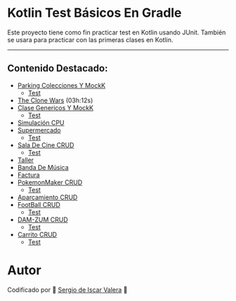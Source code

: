 # Kotlin Test Básicos En Gradle
Este proyecto tiene como fin practicar test en Kotlin usando JUnit. También se usara para practicar con las primeras clases en Kotlin.

---

## Contenido Destacado:
- [Parking Colecciones Y MockK](https://github.com/SergioDeIscarValera/KotlinGradleTestBasicos/tree/main/TestGradle/src/main/kotlin/parkingv2)
    - [Test](https://github.com/SergioDeIscarValera/KotlinGradleTestBasicos/tree/main/TestGradle/src/test/kotlin/parkingv2)
- [The Clone Wars](https://github.com/SergioDeIscarValera/KotlinGradleTestBasicos/tree/main/TestGradle/src/main/kotlin/clone_wars) (03h:12s)
- [Clase Genericos Y MockK](https://github.com/SergioDeIscarValera/KotlinGradleTestBasicos/tree/main/TestGradle/src/main/kotlin/clase_gen)
    - [Test](https://github.com/SergioDeIscarValera/KotlinGradleTestBasicos/tree/main/TestGradle/src/test/kotlin/clase_gen)
- [Simulación CPU](https://github.com/SergioDeIscarValera/KotlinGradleTestBasicos/tree/main/TestGradle/src/main/kotlin/roundRobin)
- [Supermercado](https://github.com/SergioDeIscarValera/KotlinGradleTestBasicos/tree/main/TestGradle/src/main/kotlin/supermercado)
    - [Test](https://github.com/SergioDeIscarValera/KotlinGradleTestBasicos/tree/main/TestGradle/src/test/kotlin/supermercado)
- [Sala De Cine CRUD](https://github.com/SergioDeIscarValera/KotlinGradleTestBasicos/tree/main/TestGradle/src/main/kotlin/SalaDeCine)
    - [Test](https://github.com/SergioDeIscarValera/KotlinGradleTestBasicos/tree/main/TestGradle/src/test/kotlin/SalaDeCine)
- [Taller](https://github.com/SergioDeIscarValera/KotlinGradleTestBasicos/tree/main/TestGradle/src/main/kotlin/taller)
- [Banda De Música](https://github.com/SergioDeIscarValera/KotlinGradleTestBasicos/tree/main/TestGradle/src/main/kotlin/bandamusical)
- [Factura](https://github.com/SergioDeIscarValera/KotlinGradleTestBasicos/tree/main/TestGradle/src/main/kotlin/factura)
- [PokemonMaker CRUD](https://github.com/SergioDeIscarValera/KotlinGradleTestBasicos/tree/main/TestGradle/src/main/kotlin/PokemonMaker)
    - [Test](https://github.com/SergioDeIscarValera/KotlinGradleTestBasicos/tree/main/TestGradle/src/test/kotlin/PokemonMaker)
- [Aparcamiento CRUD](https://github.com/SergioDeIscarValera/KotlinGradleTestBasicos/tree/main/TestGradle/src/main/kotlin/Aparcamiento)
- [FootBall CRUD](https://github.com/SergioDeIscarValera/KotlinGradleTestBasicos/tree/main/TestGradle/src/main/kotlin/FootBall)
    - [Test](https://github.com/SergioDeIscarValera/KotlinGradleTestBasicos/tree/main/TestGradle/src/test/kotlin/FootBall)
- [DAM-ZUM CRUD](https://github.com/SergioDeIscarValera/KotlinGradleTestBasicos/tree/main/TestGradle/src/main/kotlin/DAM_Zum)
    - [Test](https://github.com/SergioDeIscarValera/KotlinGradleTestBasicos/tree/main/TestGradle/src/test/kotlin/DAM_Zum_Test)
- [Carrito CRUD](https://github.com/SergioDeIscarValera/KotlinGradleTestBasicos/tree/main/TestGradle/src/main/kotlin/carrito)
    - [Test](https://github.com/SergioDeIscarValera/KotlinGradleTestBasicos/tree/main/TestGradle/src/test/kotlin/carrito_test)

# Autor
Codificado por 🚀 [Sergio de Iscar Valera](https://github.com/SergioDeIscarValera) 🐓